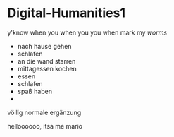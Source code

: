 # Digital-Humanities1
y'know when you when you you when
mark my *worms*

- nach hause gehen
- schlafen
- an die wand starren
- mittagessen kochen
- essen
- schlafen
- spaß haben
-

völlig normale ergänzung

helloooooo, itsa me mario